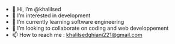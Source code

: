 - 👋 Hi, I’m @khalilsed
- 👀 I’m interested in development 
- 🌱 I’m currently learning software engineering
- 💞️ I’m looking to collaborate on coding and web developpement
- 📫 How to reach me : khalilsedghiani221@gmail.com

<!---
khalilsed/khalilsed is a ✨ special ✨ repository because its `README.md` (this file) appears on your GitHub profile.
You can click the Preview link to take a look at your changes.
--->
